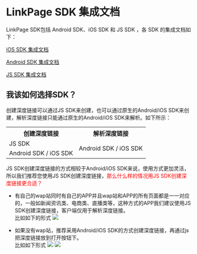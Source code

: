 # LinkPage SDK 集成文档
LinkPage SDK包括 Android SDK、iOS SDK 和 JS SDK ，各 SDK 的集成文档如下：

[iOS SDK 集成文档](/ios-sdk.md)

[Android SDK 集成文档](/android-sdk.md)

[JS SDK 集成文档](/html-sdk.md)

## 我该如何选择SDK？
创建深度链接可以通过JS SDK来创建，也可以通过原生的Android/iOS SDK来创建，解析深度链接只能通过原生的Android/iOS SDK来解析。如下所示：

<table>
<tr>
<th>创建深度链接</th>
<th>解析深度链接</th>
</tr>
<tr>
<td>JS SDK</td>
<td rowspan="2">Android SDK / iOS SDK</td>
</tr>
<tr>
<td>Android SDK / iOS SDK</td>
</tr>
</table>

JS SDK创建深度链接的方式相较于Android/iOS SDK来说，使用方式更加灵活，所以我们推荐您使用JS SDK创建深度链接，<font color="red">那么什么样的情况用JS SDK创建深度链接更合适？</font>

* 有自己的wap站同时有自己的APP并且wap站和APP的所有页面都是一一对应的，一般如新闻资讯类、电商类、直播类等，这种方式的APP我们建议使用JS SDK创建深度链接，客户端仅用于解析深度链接。  
比如如下的形式
![](https://www.linkedme.cc/docs/images/4.1.15-1.jpg)


* 如果没有wap站，推荐采用Android/iOS SDK的方式创建深度链接，再通过js把深度链接放到打开按钮下。  
比如如下形式
![](https://www.linkedme.cc/docs/images/4.1.15-2.jpg)
![](https://www.linkedme.cc/docs/images/4.1.15-3.jpg)